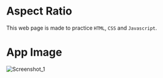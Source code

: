 # Aspect Ratio
This web page is made to practice `HTML`, `CSS` and `Javascript`.
# App Image
![Screenshot_1](https://github.com/aydozy/AspectRatio/assets/104395137/d7eddc90-fc9f-4eb7-a975-7fdc143e1cb7)

